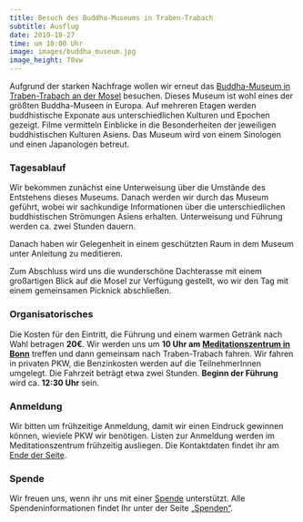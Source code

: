 ```yaml
---
title: Besuch des Buddha-Museums in Traben-Trabach
subtitle: Ausflug
date: 2019-10-27
time: um 10:00 Uhr
image: images/buddha_museum.jpg
image_height: 70vw
---
```

Aufgrund der starken Nachfrage wollen wir erneut das [Buddha-Museum in Traben-Trabach an der Mosel](https://goo.gl/maps/6MUnWY4rJmbT4eFK9) besuchen.  Dieses Museum ist wohl eines der größten Buddha-Museen in Europa. Auf mehreren Etagen werden buddhistische Exponate aus unterschiedlichen Kulturen und Epochen gezeigt.  Filme vermitteln Einblicke in die Besonderheiten der jeweiligen buddhistischen Kulturen Asiens.  Das Museum wird von einem Sinologen und einen Japanologen betreut.

### Tagesablauf
Wir bekommen zunächst eine Unterweisung über die Umstände des Entstehens dieses Museums. Danach werden wir durch das Museum geführt, wobei wir sachkundige Informationen über die unterschiedlichen buddhistischen Strömungen Asiens erhalten. Unterweisung und Führung werden ca. zwei Stunden dauern.

Danach haben wir Gelegenheit in einem geschützten Raum in dem Museum unter Anleitung zu meditieren.

Zum Abschluss wird uns die wunderschöne Dachterasse mit einem großartigen Blick auf die Mosel zur Verfügung gestellt, wo wir den Tag mit einem gemeinsamen Picknick abschließen.

### Organisatorisches
Die Kosten für den Eintritt, die Führung und einem warmen Getränk nach Wahl betragen **20€**. Wir werden uns um **10 Uhr am [Meditationszentrum in Bonn](kontakt.html)** treffen und dann gemeinsam nach Traben-Trabach fahren. Wir fahren in privaten PKW, die Benzinkosten werden auf die TeilnehmerInnen umgelegt. Die Fahrzeit beträgt etwa zwei Stunden. **Beginn der Führung** wird ca. **12:30 Uhr** sein.

### Anmeldung
Wir bitten um frühzeitige Anmeldung, damit wir einen Eindruck gewinnen können, wieviele PKW wir benötigen.  Listen zur Anmeldung werden im Meditationszentrum frühzeitig ausliegen.  Die Kontaktdaten findet ihr am [Ende der Seite](#footer).

### Spende
Wir freuen uns, wenn ihr uns mit einer [Spende](spenden.html) unterstützt.  Alle Spendeninformationen findet Ihr unter der Seite [„Spenden“](spenden.html).
